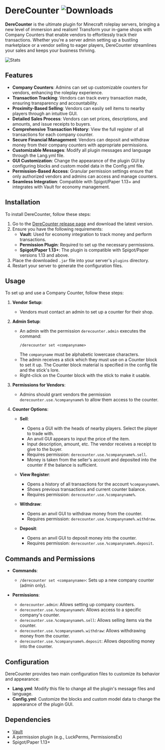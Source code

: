 # DereCounter ![Downloads](https://img.shields.io/github/downloads/Dere-Wah/DereCounter/total)

**DereCounter** is the ultimate plugin for Minecraft roleplay servers, bringing a new level of immersion and realism! Transform your in-game shops with Company Counters that enable vendors to effortlessly track their transactions. Whether you're a server admin setting up a bustling marketplace or a vendor selling to eager players, DereCounter streamlines your sales and keeps your business thriving.

![Stats](https://bstats.org/signatures/bukkit/DereCounter.svg)

## Features

- **Company Counters**: Admins can set up customizable counters for vendors, enhancing the roleplay experience.
- **Transaction Tracking**: Vendors can track every transaction made, ensuring transparency and accountability.
- **Proximity-Based Selling**: Vendors can easily sell items to nearby players through an intuitive GUI.
- **Detailed Sales Process**: Vendors can set prices, descriptions, and amounts, and issue receipts to buyers.
- **Comprehensive Transaction History**: View the full register of all transactions for each company counter.
- **Secure Financial Management**: Vendors can deposit and withdraw money from their company counters with appropriate permissions.
- **Customizable Messages**: Modify all plugin messages and language through the Lang.yml file.
- **GUI Customization**: Change the appearance of the plugin GUI by configuring blocks and custom model data in the Config.yml file.
- **Permission-Based Access**: Granular permission settings ensure that only authorized vendors and admins can access and manage counters.
- **Seamless Integration**: Compatible with Spigot/Paper 1.13+ and integrates with Vault for economy management.

## Installation

To install DereCounter, follow these steps:

1. Go to the [DereCounter release page](https://github.com/Dere-Wah/DereCounter/releases) and download the latest version.
2. Ensure you have the following requirements:
    - **Vault**: Used for economy integration to track money and perform transactions.
    - **Permission Plugin**: Required to set up the necessary permissions.
    - **Spigot/Paper 1.13+**: The plugin is compatible with Spigot/Paper versions 1.13 and above.
3. Place the downloaded `.jar` file into your server's `plugins` directory.
4. Restart your server to generate the configuration files.

## Usage

To set up and use a Company Counter, follow these steps:

1. **Vendor Setup**:
    - Vendors must contact an admin to set up a counter for their shop.

2. **Admin Setup**:
    - An admin with the permission `derecounter.admin` executes the command:
      ```
      /derecounter set <companyname>
      ```
      The `companyname` must be alphabetic lowercase characters.
    - The admin receives a stick which they must use on a Counter block to set it up. The Counter block material is specified in the config file and the stick's lore.
    - Right-click on the Counter block with the stick to make it usable.

3. **Permissions for Vendors**:
    - Admins should grant vendors the permission `derecounter.use.%companyname%` to allow them access to the counter.

4. **Counter Options**:
    - **Sell**:
        - Opens a GUI with the heads of nearby players. Select the player to trade with.
        - An anvil GUI appears to input the price of the item.
        - Input description, amount, etc. The vendor receives a receipt to give to the buyer.
        - Requires permission: `derecounter.use.%companyname%.sell`.
        - Money is taken from the seller's account and deposited into the counter if the balance is sufficient.

    - **View Register**:
        - Opens a history of all transactions for the account `%companyname%`.
        - Shows previous transactions and current counter balance.
        - Requires permission: `derecounter.use.%companyname%`.

    - **Withdraw**:
        - Opens an anvil GUI to withdraw money from the counter.
        - Requires permission: `derecounter.use.%companyname%.withdraw`.

    - **Deposit**:
        - Opens an anvil GUI to deposit money into the counter.
        - Requires permission: `derecounter.use.%companyname%.deposit`.

## Commands and Permissions

- **Commands**:
    - `/derecounter set <companyname>`: Sets up a new company counter (admin only).

- **Permissions**:
    - `derecounter.admin`: Allows setting up company counters.
    - `derecounter.use.%companyname%`: Allows access to a specific company's counter.
    - `derecounter.use.%companyname%.sell`: Allows selling items via the counter.
    - `derecounter.use.%companyname%.withdraw`: Allows withdrawing money from the counter.
    - `derecounter.use.%companyname%.deposit`: Allows depositing money into the counter.

## Configuration

DereCounter provides two main configuration files to customize its behavior and appearance:

- **Lang.yml**: Modify this file to change all the plugin's message files and language.
- **Config.yml**: Customize the blocks and custom model data to change the appearance of the plugin GUI.

## Dependencies

- [Vault](https://www.spigotmc.org/resources/vault.34315/)
- A permission plugin (e.g., LuckPerms, PermissionsEx)
- Spigot/Paper 1.13+

